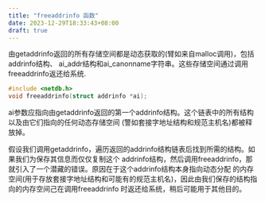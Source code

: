 ```yaml
---
title: "freeaddrinfo 函数"
date: 2023-12-29T18:33:43+08:00
draft: true
---
```


由getaddrinfo返回的所有存储空间都是动态获取的(臂如来自malloc调用)，包括addrinfo结构、
ai_addr结构和ai_canonname字符串。这些存储空间通过调用freeaddrinfo返还给系统.

```c
#include <netdb.h>
void freeaddrinfo(struct addrinfo *ai);
```
ai参数应指向由getaddrinfo返回的第一个addrinfo结构。这个链表中的所有结构以及由它们指向的任何动态存储空间
(警如套接字地址结构和规范主机名)都被释放掉。

假设我们调用getaddrinfo，遍历返回的addrinfo结构链表后找到所需的结构。如果我们为保存其信息而仅仅复制这个
addrinfo结构，然后调用freeaddrinfo，那就引入了一个潜藏的错误。原因在于这个addrinfo结构本身指向动态分配
的内存空间(用于存放套接字地址结构和可能有的规范主机名)，因此由我们保存的结构指向的内存空间己在调用freeaddrinfo
时返还给系统，稍后可能用于其他目的。